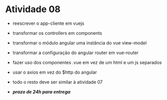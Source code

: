 # Atividade 08
- reescrever o app-cliente em vuejs
- transformar os controllers em components
- transformar o módulo angular uma instância do vue view-model
- transformar a configuração do angular router em vue-router
- fazer uso dos componentes .vue em vez de um html e um js separados
- usar o axios em vez do $http do angular
- todo o resto deve ser similar à atividade 07

- ***prazo de 24h para entrega***
